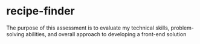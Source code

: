 # recipe-finder
The purpose of this assessment is to evaluate my technical skills, problem-solving abilities, and overall approach to developing a front-end solution
